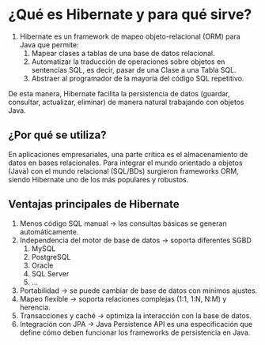 # ¿Qué es Hibernate y para qué sirve?

1. Hibernate es un framework de mapeo objeto-relacional (ORM) para Java que permite:
    1. Mapear clases a tablas de una base de datos relacional.
    2. Automatizar la traducción de operaciones sobre objetos en sentencias SQL, es decir, pasar de una Clase a una Tabla SQL.
    3. Abstraer al programador de la mayoría del código SQL repetitivo.

De esta manera, Hibernate facilita la persistencia de datos (guardar, consultar, actualizar, eliminar) de manera natural trabajando con objetos Java.  

## ¿Por qué se utiliza?

En aplicaciones empresariales, una parte crítica es el almacenamiento de datos en bases relacionales. Para integrar el mundo orientado a objetos (Java) con el mundo relacional (SQL/BDs) surgieron frameworks ORM, siendo Hibernate uno de los más populares y robustos.

## Ventajas principales de Hibernate

1. Menos código SQL manual → las consultas básicas se generan automáticamente.  
2. Independencia del motor de base de datos → soporta diferentes SGBD
    1. MySQL
    2. PostgreSQL
    3. Oracle
    4. SQL Server
    5. ...
3. Portabilidad → se puede cambiar de base de datos con mínimos ajustes.
4. Mapeo flexible → soporta relaciones complejas (1:1, 1:N, N:M) y herencia.
5. Transacciones y caché → optimiza la interacción con la base de datos.
6. Integración con JPA → Java Persistence API es una especificación que define cómo deben funcionar los frameworks de persistencia en Java.
